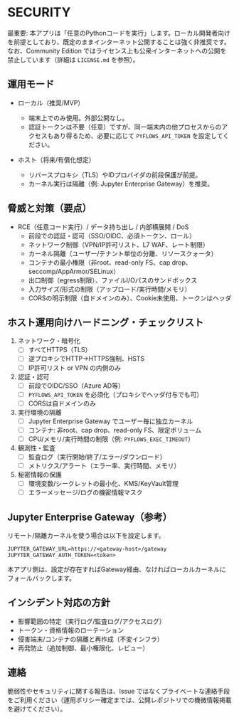 # SECURITY

最重要: 本アプリは「任意のPythonコードを実行」します。ローカル開発者向けを前提としており、既定のままインターネット公開することは強く非推奨です。なお、Community Edition ではライセンス上も公衆インターネットへの公開を禁止しています（詳細は `LICENSE.md` を参照）。

## 運用モード

- ローカル（推奨/MVP）
  - 端末上でのみ使用。外部公開なし。
  - 認証トークンは不要（任意）ですが、同一端末内の他プロセスからのアクセスもあり得るため、必要に応じて `PYFLOWS_API_TOKEN` を設定してください。

- ホスト（将来/有償化想定）
  - リバースプロキシ（TLS）やIDプロバイダの前段保護が前提。
  - カーネル実行は隔離（例: Jupyter Enterprise Gateway）を推奨。

## 脅威と対策（要点）

- RCE（任意コード実行）/ データ持ち出し / 内部横展開 / DoS
  - 前段での認証・認可（SSO/OIDC、必須トークン、ロール）
  - ネットワーク制御（VPN/IP許可リスト、L7 WAF、レート制限）
  - カーネル隔離（ユーザー/テナント単位の分離、リソースクォータ）
  - コンテナの最小権限（非root、read-only FS、cap drop、seccomp/AppArmor/SELinux）
  - 出口制御（egress制限）、ファイルI/Oパスのサンドボックス
  - 入力サイズ/形式の制限（アップロード/実行時間/メモリ）
  - CORSの明示制限（自ドメインのみ）、Cookie未使用、トークンはヘッダ

## ホスト運用向けハードニング・チェックリスト

1) ネットワーク・暗号化
   - [ ] すべてHTTPS（TLS）
   - [ ] 逆プロキシでHTTP→HTTPS強制、HSTS
   - [ ] IP許可リスト or VPN の内側のみ
2) 認証・認可
   - [ ] 前段でOIDC/SSO（Azure AD等）
   - [ ] `PYFLOWS_API_TOKEN` を必須化（プロキシでヘッダ付与でも可）
   - [ ] CORSは自ドメインのみ
3) 実行環境の隔離
   - [ ] Jupyter Enterprise Gateway でユーザー毎に独立カーネル
   - [ ] コンテナ: 非root、cap drop、read-only FS、限定ボリューム
   - [ ] CPU/メモリ/実行時間の制限（例: `PYFLOWS_EXEC_TIMEOUT`）
4) 観測性・監査
   - [ ] 監査ログ（実行開始/終了/エラー/ダウンロード）
   - [ ] メトリクス/アラート（エラー率、実行時間、メモリ）
5) 秘密情報の保護
   - [ ] 環境変数/シークレットの最小化、KMS/KeyVault管理
   - [ ] エラーメッセージ/ログの機密情報マスク

## Jupyter Enterprise Gateway（参考）

リモート/隔離カーネルを使う場合は以下を設定します。

```
JUPYTER_GATEWAY_URL=https://<gateway-host>/gateway
JUPYTER_GATEWAY_AUTH_TOKEN=<token>
```

本アプリ側は、設定が存在すればGateway経由、なければローカルカーネルにフォールバックします。

## インシデント対応の方針

- 影響範囲の特定（実行ログ/監査ログ/アクセスログ）
- トークン・資格情報のローテーション
- 侵害端末/コンテナの隔離と再作成（不変インフラ）
- 再発防止（追加制御、最小権限化、レビュー）

## 連絡

脆弱性やセキュリティに関する報告は、Issue ではなくプライベートな連絡手段をご利用ください（運用ポリシー確定までは、公開レポジトリでの機微情報掲載を避けてください）。
